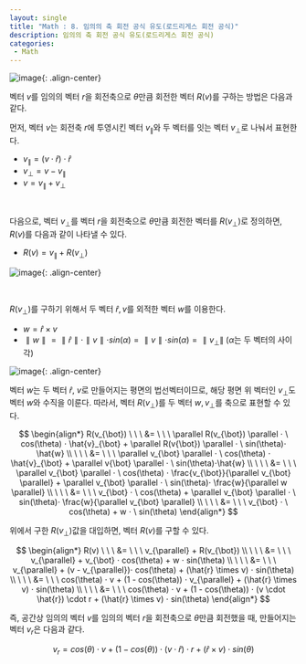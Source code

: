 ```yaml
---
layout: single
title: "Math : 8. 임의의 축 회전 공식 유도(로드리게스 회전 공식)"
description: 임의의 축 회전 공식 유도(로드리게스 회전 공식)
categories:
 - Math
---
```


![image](https://user-images.githubusercontent.com/38006679/160548406-49943858-f436-4eb9-b9f7-864e91d53cec.png){: .align-center}

벡터 $v$를 임의의 벡터 $r$을 회전축으로 $θ$만큼 회전한 벡터 $R(v)$를 구하는 방법은 다음과 같다.

먼저, 벡터 $v$는 회전축 $r$에 투영시킨 벡터 $v_{\parallel}$와 두 벡터를 잇는 벡터 $v_{\bot}$로 나눠서 표현한다.

- $v_{\parallel} = (v \cdot \hat{r}) \cdot \hat{r}$
- $v_{\bot} = v - v_{\parallel}$
- $v= v_{\parallel} + v_{\bot}$

<br/>

다음으로, 벡터 $v_{\bot}$를 벡터 $r$을 회전축으로 $θ$만큼 회전한 벡터를 $R(v_{\bot})$로 정의하면, $R(v)$를 다음과 같이 나타낼 수 있다.

- $R(v)= v_{\parallel} + R(v_{\bot})$

![image](https://user-images.githubusercontent.com/38006679/160548444-32e62d44-288d-423e-b576-3d5539455ae1.png){: .align-center}

<br/>

$R(v_{\bot})$를 구하기 위해서 두 벡터 $\hat{r}, v$를 외적한 벡터 $w$를 이용한다.

- $w= \hat{r} \times v$
- $\parallel w \parallel = \parallel \hat{r} \parallel \cdot \parallel v \parallel \cdot sin(\alpha) = \parallel v \parallel \cdot sin(\alpha) = \parallel v_{\bot} \parallel$ ($α$는 두 벡터의 사이각)

![image](https://user-images.githubusercontent.com/38006679/160548488-63fb6e7c-871d-4f2b-a709-2f3a2a1285a1.png){: .align-center}

벡터 $w$는 두 벡터 $\hat{r}, \ v$로 만들어지는 평면의 법선벡터이므로, 해당 평면 위 벡터인 $v_{\bot}$도 벡터 $w$와 수직을 이룬다. 따라서, 벡터 $R(v_{\bot})$를 두 벡터 $w,v_{\bot}$를 축으로 표현할 수 있다.

$$
\begin{align*}  R(v_{\bot}) \ \ \ &= \ \ \ \parallel R(v_{\bot}) \parallel ⋅ \ cos(\theta) ⋅ \hat{v}_{\bot} + \parallel R(v{\bot}) \parallel ⋅ \ sin(\theta)⋅ \hat{w} \\ \ \ \ &= \ \ \  \parallel v_{\bot} \parallel ⋅ \ cos(\theta) ⋅ \hat{v}_{\bot} + \parallel v{\bot} \parallel ⋅ \ sin(\theta)⋅\hat{w} \\ \ \ \ &= \ \ \  \parallel v_{\bot} \parallel ⋅ \ cos(\theta) ⋅ \frac{v_{\bot}}{\parallel v_{\bot} \parallel} + \parallel v_{\bot} \parallel ⋅ \ sin(\theta)⋅ \frac{w}{\parallel w \parallel} \\ \ \ \ &= \ \ \  v_{\bot} ⋅ \ cos(\theta) + \parallel v_{\bot} \parallel ⋅ \ sin(\theta)⋅ \frac{w}{\parallel v_{\bot} \parallel} \\ \ \ \ &= \ \ \  v_{\bot} ⋅ \ cos(\theta) + w ⋅ \ sin(\theta)
\end{align*}
$$

위에서 구한 $R(v_{\bot})$값을 대입하면, 벡터 $R(v)$를 구할 수 있다.

$$
\begin{align*}  R(v) \ \ \ &= \ \ \ v_{\parallel} + R(v_{\bot}) \\ \ \ \ &= \ \ \ v_{\parallel} + v_{\bot} ⋅ cos(\theta) + w ⋅ sin(\theta) \\ \ \ \ &= \ \ \ v_{\parallel} + (v - v_{\parallel})⋅ cos(\theta) + (\hat{r} \times v) ⋅ sin(\theta) \\ \ \ \ &= \ \ \ cos(\theta) ⋅ v + (1 - cos(\theta)) ⋅ v_{\parallel} + (\hat{r} \times v) ⋅ sin(\theta) \\ \ \ \ &= \ \ \ cos(\theta) ⋅ v + (1 - cos(\theta)) ⋅ (v \cdot \hat{r}) \cdot r + (\hat{r} \times v) ⋅ sin(\theta) 
\end{align*}
$$

즉, 공간상 임의의 벡터 $v$를 임의의 벡터 $r$을 회전축으로 $θ$만큼 회전했을 때, 만들어지는 벡터 $v_r$은 다음과 같다.

$$
v_r = cos(\theta) ⋅ v + (1 - cos(\theta)) ⋅ (v \cdot \hat{r}) \cdot r + (\hat{r} \times v) ⋅ sin(\theta)
$$